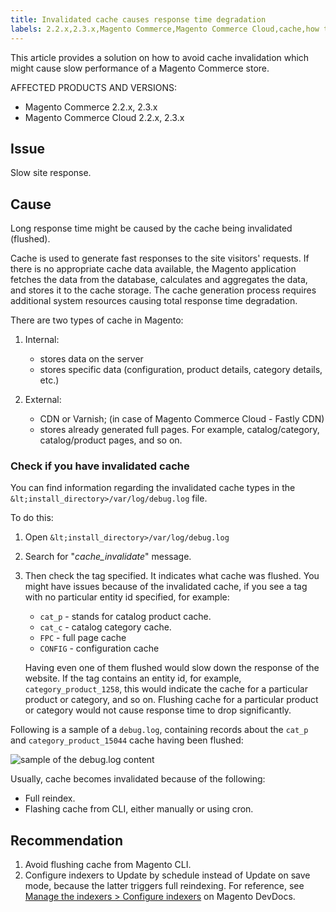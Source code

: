 ```yaml
---
title: Invalidated cache causes response time degradation
labels: 2.2.x,2.3.x,Magento Commerce,Magento Commerce Cloud,cache,how to,invalidated cache,response time,slow response
---
```


This article provides a solution on how to avoid cache invalidation which might cause slow performance of a Magento Commerce store.

AFFECTED PRODUCTS AND VERSIONS:

* Magento Commerce 2.2.x, 2.3.x
* Magento Commerce Cloud 2.2.x, 2.3.x

## Issue

Slow site response.

## Cause

Long response time might be caused by the cache being invalidated (flushed). 

Cache is used to generate fast responses to the site visitors' requests. If there is no appropriate cache data available, the Magento application fetches the data from the database, calculates and aggregates the data, and stores it to the cache storage. The cache generation process requires additional system resources causing total response time degradation.

 There are two types of cache in Magento:

1. Internal:
    
    * stores data on the server
    * stores specific data (configuration, product details, category details, etc.)
    
    
    
1. External:
    
    * CDN or Varnish; (in case of Magento Commerce Cloud - Fastly CDN)
    * stores already generated full pages. For example, catalog/category, catalog/product pages, and so on. 
    
    
    

### Check if you have invalidated cache

You can find information regarding the invalidated cache types in the `` &lt;install_directory>/var/log/debug.log `` file.

To do this:

1. Open `` &lt;install_directory>/var/log/debug.log ``
1. Search for "_cache\_invalidate_" message. 
1. Then check the tag specified. It indicates what cache was flushed. You might have issues because of the invalidated cache, if you see a tag with no particular entity id specified, for example:
    
    * `` cat_p `` - stands for catalog product cache.
    * `` cat_c `` - catalog category cache.
    * `` FPC `` - full page cache
    * `` CONFIG `` - configuration cache
    
    
    Having even one of them flushed would slow down the response of the website. If the tag contains an entity id, for example, `` category_product_1258 ``, this would indicate the cache for a particular product or category, and so on. Flushing cache for a particular product or category would not cause response time to drop significantly.

Following is a sample of a `` debug.log ``, containing records about the `` cat_p `` and `` category_product_15044 `` cache having been flushed:

![sample of the debug.log content](https://support.magento.com/hc/article_attachments/360049391072/debug_log_sample.png)

Usually, cache becomes invalidated because of the following: 

* Full reindex.
* Flashing cache from CLI, either manually or using cron.

## Recommendation

1. Avoid flushing cache from Magento CLI. 
1. Configure indexers to Update by schedule instead of Update on save mode, because the latter triggers full reindexing. For reference, see [Manage the indexers > Configure indexers](https://devdocs.magento.com/guides/v2.3/config-guide/cli/config-cli-subcommands-index.html#configure-indexers) on Magento DevDocs.